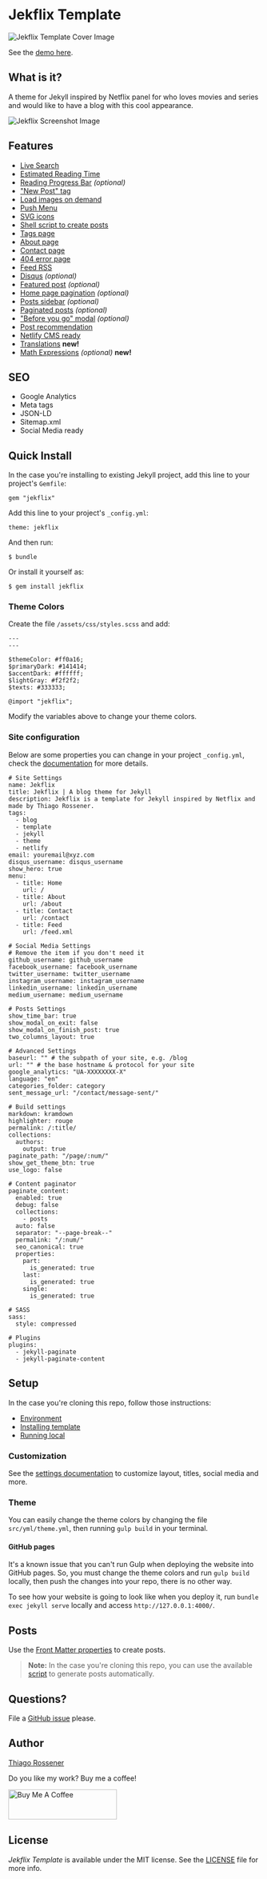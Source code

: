 # Jekflix Template

![Jekflix Template Cover Image](https://res.cloudinary.com/dm7h7e8xj/image/upload/v1505354182/jekflix-logo_mfngps.png)

See the [demo here](https://jekflix.rossener.com/).

## What is it?

A theme for Jekyll inspired by Netflix panel for who loves movies and series and would like to have a blog with this cool appearance.

![Jekflix Screenshot Image](https://res.cloudinary.com/dm7h7e8xj/image/upload/v1566390829/jekflix-screenshot-2_zfiog2.jpg)

## Features

- [Live Search](template_docs/docs/features.md#live-search)
- [Estimated Reading Time](template_docs/docs/features.md#estimated-reading-time)
- [Reading Progress Bar](template_docs/docs/features.md#reading-progress-bar) *(optional)*
- ["New Post" tag](template_docs/docs/features.md#new-post-tag)
- [Load images on demand](template_docs/docs/features.md#load-images-on-demand)
- [Push Menu](template_docs/docs/features.md#push-menu)
- [SVG icons](template_docs/docs/features.md#svg-icons)
- [Shell script to create posts](template_docs/docs/features.md#shell-script-to-create-posts)
- [Tags page](template_docs/docs/features.md#tags-page)
- [About page](template_docs/docs/features.md#about-page)
- [Contact page](template_docs/docs/features.md#contact-page)
- [404 error page](template_docs/docs/features.md#404-error-page)
- [Feed RSS](template_docs/docs/features.md#feed-rss)
- [Disqus](template_docs/docs/features.md#disqus) *(optional)*
- [Featured post](template_docs/docs/features.md#featured-post) *(optional)*
- [Home page pagination](template_docs/docs/features.md#home-page-pagination) *(optional)*
- [Posts sidebar](template_docs/docs/features.md#posts-sidebar) *(optional)*
- [Paginated posts](template_docs/docs/features.md#paginated-posts) *(optional)*
- ["Before you go" modal](template_docs/docs/features.md#before-you-go-modal) *(optional)*
- [Post recommendation](template_docs/docs/features.md#post-recommendation)
- [Netlify CMS ready](template_docs/docs/features.md#netlify-cms-ready)
- [Translations](template_docs/docs/setup.md#translations) **new!**
- [Math Expressions](template_docs/docs/features.md#math-expressions) *(optional)* **new!**

## SEO

- Google Analytics
- Meta tags
- JSON-LD
- Sitemap.xml
- Social Media ready

## Quick Install

In the case you're installing to existing Jekyll project, add this line to your project's `Gemfile`:

```
gem "jekflix"
```

Add this line to your project's `_config.yml`:

```
theme: jekflix
```

And then run:

```
$ bundle
```

Or install it yourself as:

```
$ gem install jekflix
```

### Theme Colors

Create the file `/assets/css/styles.scss` and add:

```
---
---

$themeColor: #ff0a16;
$primaryDark: #141414;
$accentDark: #ffffff;
$lightGray: #f2f2f2;
$texts: #333333;

@import "jekflix";
```

Modify the variables above to change your theme colors.

### Site configuration

Below are some properties you can change in your project `_config.yml`, check the [documentation](template_docs/docs/settings.md#settings) for more details.

```
# Site Settings
name: Jekflix
title: Jekflix | A blog theme for Jekyll
description: Jekflix is a template for Jekyll inspired by Netflix and made by Thiago Rossener.
tags:
  - blog
  - template
  - jekyll
  - theme
  - netlify
email: youremail@xyz.com
disqus_username: disqus_username
show_hero: true
menu:
  - title: Home
    url: /
  - title: About
    url: /about
  - title: Contact
    url: /contact
  - title: Feed
    url: /feed.xml

# Social Media Settings
# Remove the item if you don't need it
github_username: github_username
facebook_username: facebook_username
twitter_username: twitter_username
instagram_username: instagram_username
linkedin_username: linkedin_username
medium_username: medium_username

# Posts Settings
show_time_bar: true
show_modal_on_exit: false
show_modal_on_finish_post: true
two_columns_layout: true

# Advanced Settings
baseurl: "" # the subpath of your site, e.g. /blog
url: "" # the base hostname & protocol for your site
google_analytics: "UA-XXXXXXXX-X"
language: "en"
categories_folder: category
sent_message_url: "/contact/message-sent/"

# Build settings
markdown: kramdown
highlighter: rouge
permalink: /:title/
collections:
  authors:
    output: true
paginate_path: "/page/:num/"
show_get_theme_btn: true
use_logo: false

# Content paginator
paginate_content:
  enabled: true
  debug: false
  collections:
    - posts
  auto: false
  separator: "--page-break--"
  permalink: "/:num/"
  seo_canonical: true
  properties:
    part:
      is_generated: true
    last:
      is_generated: true
    single:
      is_generated: true

# SASS
sass:
  style: compressed

# Plugins
plugins:
  - jekyll-paginate
  - jekyll-paginate-content
```

## Setup

In the case you're cloning this repo, follow those instructions:

- [Environment](template_docs/docs/setup.md#environment)
- [Installing template](template_docs/docs/setup.md#installing-template)
- [Running local](template_docs/docs/setup.md#running-local)

### Customization

See the [settings documentation](template_docs/docs/settings.md#settings) to customize layout, titles, social media and more.

### Theme

You can easily change the theme colors by changing the file `src/yml/theme.yml`, then running `gulp build` in your terminal.

#### GitHub pages

It's a known issue that you can't run Gulp when deploying the website into GitHub pages. So, you must change the theme colors and run `gulp build` locally, then push the changes into your repo, there is no other way.

To see how your website is going to look like when you deploy it, run `bundle exec jekyll serve` locally and access `http://127.0.0.1:4000/`.

## Posts

Use the [Front Matter properties](template_docs/docs/post.md#front-matter-properties) to create posts.

> **Note:** In the case you're cloning this repo, you can use the available [script](template_docs/docs/post.md#creating-a-post) to generate posts automatically.

## Questions?

File a [GitHub issue](https://github.com/thiagorossener/jekflix-template/issues/new) please.

## Author

[Thiago Rossener](https://rossener.com/)

Do you like my work? Buy me a coffee!

<a href="https://www.buymeacoffee.com/thiagorossener" target="_blank"><img src="https://cdn.buymeacoffee.com/buttons/v2/default-yellow.png" alt="Buy Me A Coffee" style="height: 60px !important;width: 217px !important;" ></a>

## License

*Jekflix Template* is available under the MIT license. See the [LICENSE](https://github.com/thiagorossener/jekflix-template/blob/master/LICENSE) file for more info.
